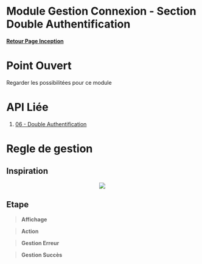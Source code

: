 # Module Gestion Connexion - Section Double Authentification

**[Retour Page Inception](./00_Page_Transcendence.md)**

# Point Ouvert

Regarder les possibilitées pour ce module
# API Liée
1. [06 - Double Authentification](../API/06_Double_Authentification.md)
# Regle de gestion

## Inspiration
<p align="center">
	<img src="./Inspiration/" />
</p>

## Etape

> **Affichage**

> **Action**

> **Gestion Erreur**

> **Gestion Succès**
